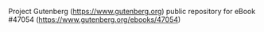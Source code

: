 Project Gutenberg (https://www.gutenberg.org) public repository for eBook #47054 (https://www.gutenberg.org/ebooks/47054)
